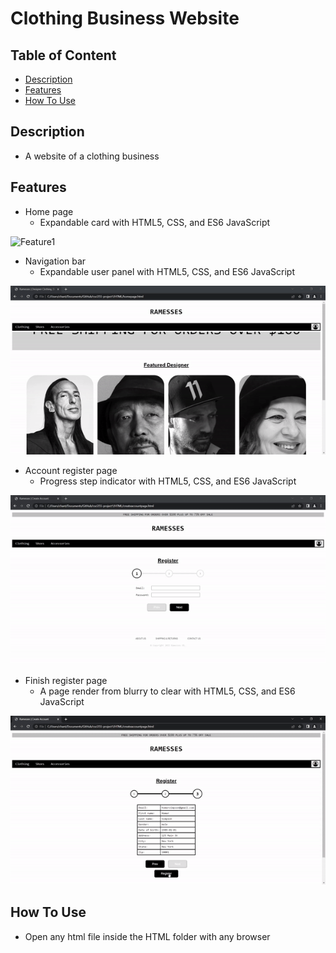 # Clothing Business Website

## Table of Content

- [Description](#description)
- [Features](#features)
- [How To Use](#how-to-use)

## Description

- A website of a clothing business

## Features

- Home page
    - Expandable card with HTML5, CSS, and ES6 JavaScript

![Feature1](/Images/feature1.gif)

- Navigation bar
    - Expandable user panel with HTML5, CSS, and ES6 JavaScript

![Feature2](/Images/feature2.gif)

- Account register page
    - Progress step indicator with HTML5, CSS, and ES6 JavaScript

![Feature3](/Images/feature3.gif)

- Finish register page
    - A page render from blurry to clear with HTML5, CSS, and ES6 JavaScript

![Feature4](/Images/feature4.gif)

## How To Use

- Open any html file inside the HTML folder with any browser
